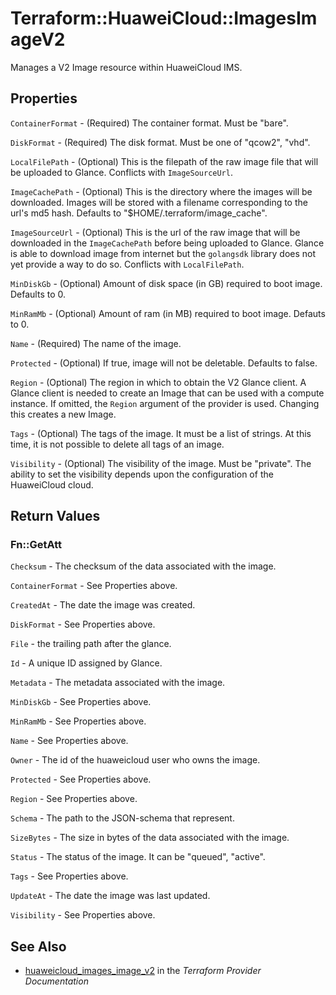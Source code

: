 # Terraform::HuaweiCloud::ImagesImageV2

Manages a V2 Image resource within HuaweiCloud IMS.

## Properties

`ContainerFormat` - (Required) The container format. Must be "bare".

`DiskFormat` - (Required) The disk format. Must be one of "qcow2", "vhd".

`LocalFilePath` - (Optional) This is the filepath of the raw image file
that will be uploaded to Glance. Conflicts with `ImageSourceUrl`.

`ImageCachePath` - (Optional) This is the directory where the images will
be downloaded. Images will be stored with a filename corresponding to
the url's md5 hash. Defaults to "$HOME/.terraform/image_cache".

`ImageSourceUrl` - (Optional) This is the url of the raw image that will
be downloaded in the `ImageCachePath` before being uploaded to Glance.
Glance is able to download image from internet but the `golangsdk` library
does not yet provide a way to do so.
Conflicts with `LocalFilePath`.

`MinDiskGb` - (Optional) Amount of disk space (in GB) required to boot image.
Defaults to 0.

`MinRamMb` - (Optional) Amount of ram (in MB) required to boot image.
Defauts to 0.

`Name` - (Required) The name of the image.

`Protected` - (Optional) If true, image will not be deletable.
Defaults to false.

`Region` - (Optional) The region in which to obtain the V2 Glance client.
A Glance client is needed to create an Image that can be used with
a compute instance. If omitted, the `Region` argument of the provider
is used. Changing this creates a new Image.

`Tags` - (Optional) The tags of the image. It must be a list of strings.
At this time, it is not possible to delete all tags of an image.

`Visibility` - (Optional) The visibility of the image. Must be "private".
The ability to set the visibility depends upon the configuration of
the HuaweiCloud cloud.


## Return Values

### Fn::GetAtt

`Checksum` - The checksum of the data associated with the image.

`ContainerFormat` - See Properties above.

`CreatedAt` - The date the image was created.

`DiskFormat` - See Properties above.

`File` - the trailing path after the glance.

`Id` - A unique ID assigned by Glance.

`Metadata` - The metadata associated with the image.

`MinDiskGb` - See Properties above.

`MinRamMb` - See Properties above.

`Name` - See Properties above.

`Owner` - The id of the huaweicloud user who owns the image.

`Protected` - See Properties above.

`Region` - See Properties above.

`Schema` - The path to the JSON-schema that represent.

`SizeBytes` - The size in bytes of the data associated with the image.

`Status` - The status of the image. It can be "queued", "active".

`Tags` - See Properties above.

`UpdateAt` - The date the image was last updated.

`Visibility` - See Properties above.

## See Also

* [huaweicloud_images_image_v2](https://www.terraform.io/docs/providers/huaweicloud/r/images_image_v2.html) in the _Terraform Provider Documentation_
